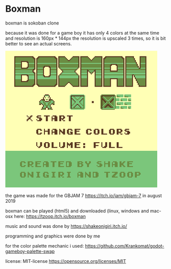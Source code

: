 # Boxman

 boxman is sokoban clone
 
 because it was done for a game boy it has only 4 colors at the same time and resolution is 160px * 144px
 the resolution is upscaled 3 times, so it is bit better to see an actual screens.
 
 ![](GifBoxmanForGithub.gif)
 
 the game was made for the GBJAM 7 https://itch.io/jam/gbjam-7  in august 2019
 
 boxman can be played (html5) and downloaded (linux, windows and mac-osx here: https://tzoop.itch.io/boxman
 
 music and sound was done by https://shakeonigiri.itch.io/
 
 programming and graphics were done by me
 
 for the color palette mechanic i used: https://github.com/Krankomat/godot-gameboy-palette-swap
 
 license: MIT-license https://opensource.org/licenses/MIT
